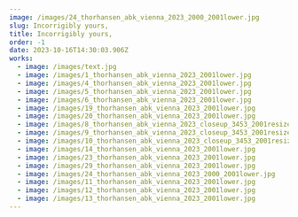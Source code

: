 ```yaml
---
image: /images/24_thorhansen_abk_vienna_2023_2000_2001lower.jpg
slug: Incorrigibly yours,
title: Incorrigibly yours,
order: -1
date: 2023-10-16T14:30:03.906Z
works:
  - image: /images/text.jpg
  - image: /images/1_thorhansen_abk_vienna_2023_2001lower.jpg
  - image: /images/4_thorhansen_abk_vienna_2023_2001lower.jpg
  - image: /images/5_thorhansen_abk_vienna_2023_2001lower.jpg
  - image: /images/6_thorhansen_abk_vienna_2023_2001lower.jpg
  - image: /images/19_thorhansen_abk_vienna_2023_2001lower.jpg
  - image: /images/20_thorhansen_abk_vienna_2023_2001lower.jpg
  - image: /images/8_thorhansen_abk_vienna_2023_closeup_3453_2001resize_2001lower.jpg
  - image: /images/9_thorhansen_abk_vienna_2023_closeup_3453_2001resize_2001lower.jpg
  - image: /images/10_thorhansen_abk_vienna_2023_closeup_3453_2001resize_2001lower.jpg
  - image: /images/14_thorhansen_abk_vienna_2023_2001lower.jpg
  - image: /images/23_thorhansen_abk_vienna_2023_2001lower.jpg
  - image: /images/29_thorhansen_abk_vienna_2023_2001lower.jpg
  - image: /images/24_thorhansen_abk_vienna_2023_2000_2001lower.jpg
  - image: /images/11_thorhansen_abk_vienna_2023_2001lower.jpg
  - image: /images/12_thorhansen_abk_vienna_2023_2001lower.jpg
  - image: /images/13_thorhansen_abk_vienna_2023_2001lower.jpg
---
```

